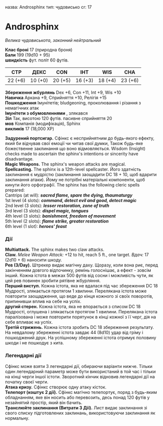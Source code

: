 назва: Androsphinx тип: чудовисько cr: 17

# Androsphinx
_Велика чудовиськота, законний нейтральний_

**Клас броні** 17 (природна броня)    
**Бали** 199 (19d10 + 95)    
**швидкість** фут. політ 60 футів.

| СТР     | ДЕКС    | CON     | ІНТ     | WIS     | CHA     |
| ------- | ------- | ------- | ------- | ------- | ------- |
| 22 (+6) | 10 (+0) | 20 (+5) | 16 (+3) | 18 (+4) | 23 (+6) |

**Збереження жбурлянь** Dex +6, Con +11, Int +9, Wis +10    
**Навичка** Аркана +9, Сприйняття +10, Релігія +15    
**Пошкодження** Імунітетів; bludgeoning, проколювання і різання з немагічних атак    
**Імунітети з обумовленнями** , злякався    
**Зіл** Так, висотою 120 футів. пасивне сприйняття 20    
**мов** Компанія (модифікація), Sphinx    
**викликів** 17 (18,000 XP)

**Задурений портсигар.** Сфінкс є несприйнятним до будь-якого ефекту, який би відчував свої емоції чи читав свої думки, Також будь-яке божественне заклинання що воно відмовляється. Wisdom (Insight) checks made to ascertain the sphinx's intentions or sincerity have disadvantage.    
**Magic Weapons.** The sphinx's weapon attacks are magical.    
**Spellcasting.** The sphinx is a 12th-level spellcaster. Його здатність заклинання є мудрістю (заклинання заощадити DC 18 + 10, щоб вдарити заклинання атаки). Йому не потрібні матеріальні компоненти, щоб кинути його орфографії. The sphinx has the following cleric spells prepared:    
Cantrips (at will): **_sacred flame, spare the dying, thaumaturgy_**    
1st level (4 slots): **_command, detect evil and good, detect magic_**    
2nd level (3 slots): **_lesser restoration, zone of truth_**    
3rd level (3 slots): **_dispel magic, tongues_**    
4th level (3 slots): **_banishment, freedom of movement_**    
5th level (2 slots): **_flame strike, greater restoration_**    
6th level (1 slot): **_heroes' feast_**

### Дії
**Multiattack.** The sphinx makes two claw attacks.    
**Claw.** _Melee Weapon Attack:_ +12 to hit, reach 5 ft., one target. _Вдач:_ 17 (2d10 + 6) наносити шкоду.    
**Рев (3/Day).** Штрекер видає магічну даху. Щоразу, коли вона риє, перед закінченням довгого відпочинку, ремінь голоснішає, а ефект - зовсім інший. Кожна істота в межах 500 футів від сосни і можливість чути, як цей рев повинен зробити рятівне жбурляння.    
**Перший виступ.** Кожна істота, яка не вдалася під час збереження DC 18 Мудрості, злякається протягом 1 хвилини. Перелякана істота може повторити заощадження, що веде до кінця кожного зі своїх поворотів, припинивши вплив на себе на успіх.    
**другий стерен.** Кожна істота, яка не впорається з списом DC 18 Мудрості, оглушена і злякається протягом 1 хвилини. Перелякана істота паралізована і може повторити порятунок в кінці кожної з її черг, дія на себе впливає на успіх.    
**Третій стрижень.** Кожна істота зробить DC 18 збереження результату. На невдалому збереженні істота завдає 44 (8d10) удар від гріму і пошкоджений друк. На успішному збереженні істота отримує половину шкоди і не пошкодує з кита.

### Легендарні дії
Сфінкс може взяти 3 легендарні дії, обираючи варіанти нижче. Тільки один легендарний параметр може бути використаний в той час і тільки на кінці черги іншої істоти. Зворотний кінчик відновив легендарні дії на початку своєї черги.    
**Атака кризу.** Сфінкс створює одну атаку кісток.    
**Телепорт (коштує 2 дії).** Сфінкс магічно телепортує, поряд з будь-яким обладнанням, яке він носить або перевозить, десь понад 120 футів у незайнятий простір, який він бачить.    
**Транслюйте заклинання (Витрати 3 Дії).** Лист видає заклинання зі свого списку підготовлених заклинань, використовуючи заклинання як нормальну.